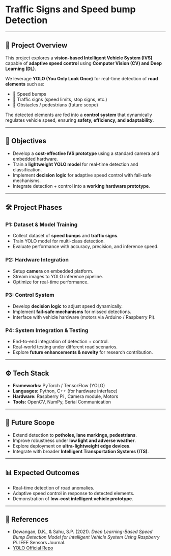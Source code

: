 # Traffic Signs and Speed bump Detection

---

## 📌 Project Overview

This project explores a **vision-based Intelligent Vehicle System (IVS)** capable of **adaptive speed control** using **Computer Vision (CV) and Deep Learning (DL)**.

We leverage **YOLO (You Only Look Once)** for real-time detection of **road elements** such as:

* 🚧 Speed bumps
* 🚦 Traffic signs (speed limits, stop signs, etc.)
* 🚶 Obstacles / pedestrians (future scope)

The detected elements are fed into a **control system** that dynamically regulates vehicle speed, ensuring **safety, efficiency, and adaptability**.

---

## 🎯 Objectives

* Develop a **cost-effective IVS prototype** using a standard camera and embedded hardware.
* Train a **lightweight YOLO model** for real-time detection and classification.
* Implement **decision logic** for adaptive speed control with fail-safe mechanisms.
* Integrate detection + control into a **working hardware prototype**.

---

## 🛠️ Project Phases

### **P1: Dataset & Model Training**

* Collect dataset of **speed bumps** and **traffic signs**.
* Train YOLO model for multi-class detection.
* Evaluate performance with accuracy, precision, and inference speed.

### **P2: Hardware Integration**

* Setup **camera** on embedded platform.
* Stream images to YOLO inference pipeline.
* Optimize for real-time performance.

### **P3: Control System**

* Develop **decision logic** to adjust speed dynamically.
* Implement **fail-safe mechanisms** for missed detections.
* Interface with vehicle hardware (motors via Arduino / Raspberry Pi).

### **P4: System Integration & Testing**

* End-to-end integration of detection + control.
* Real-world testing under different road scenarios.
* Explore **future enhancements & novelty** for research contribution.

---

## ⚙️ Tech Stack

* **Frameworks:** PyTorch / TensorFlow (YOLO)
* **Languages:** Python, C++ (for hardware interface)
* **Hardware:** Raspberry Pi , Camera module, Motors
* **Tools:** OpenCV, NumPy, Serial Communication

---

## 🚀 Future Scope

* Extend detection to **potholes, lane markings, pedestrians**.
* Improve robustness under **low light and adverse weather**.
* Explore deployment on **ultra-lightweight edge devices**.
* Integrate with broader **Intelligent Transportation Systems (ITS)**.

---

## 📊 Expected Outcomes

* Real-time detection of road anomalies.
* Adaptive speed control in response to detected elements.
* Demonstration of **low-cost intelligent vehicle prototype**.

---

## 📜 References

* Dewangan, D.K., & Sahu, S.P. (2021). *Deep Learning-Based Speed Bump Detection Model for Intelligent Vehicle System Using Raspberry Pi*. IEEE Sensors Journal.
* [YOLO Official Repo](https://github.com/ultralytics/yolov5)

